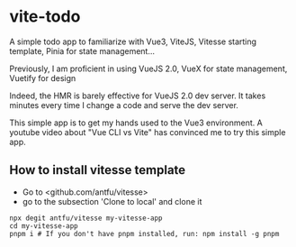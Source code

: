 # vite-todo
A simple todo app to familiarize with Vue3, ViteJS, Vitesse starting template, Pinia for state management...

Previously, I am proficient in using VueJS 2.0, VueX for state management, Vuetify for design

Indeed, the HMR is barely effective for VueJS 2.0 dev server. It takes minutes every time I change a code and serve the dev server.

This simple app is to get my hands used to the Vue3 environment. A youtube video about "Vue CLI vs Vite" has convinced me to try this simple app.

###

## How to install vitesse template

* Go to <github.com/antfu/vitesse>
* go to the subsection 'Clone to local' and clone it
```
npx degit antfu/vitesse my-vitesse-app
cd my-vitesse-app
pnpm i # If you don't have pnpm installed, run: npm install -g pnpm
```